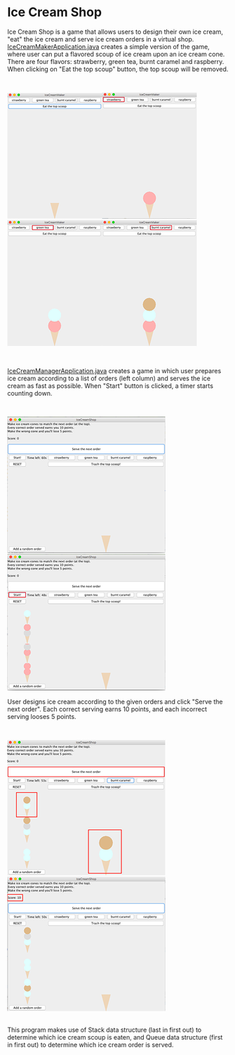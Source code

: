 # Ice Cream Shop

Ice Cream Shop is a game that allows users to design their own ice cream, "eat" the ice cream and serve ice cream orders in a virtual shop. [IceCreamMakerApplication.java](https://github.com/vantrinh7/IceCreamShop/blob/master/src/IceCreamMakerApplication.java) creates a simple version of the game, where user can put a flavored scoup of ice cream upon an ice cream cone. There are four flavors: strawberry, green tea, burnt caramel and raspberry. When clicking on "Eat the top scoup" button, the top scoup will be removed.

<br>

![0](misc/0.png)![1](misc/1.png)![3](misc/3.png)![4](misc/4.png)

<br>

[IceCreamManagerApplication.java](https://github.com/vantrinh7/IceCreamShop/blob/master/src/IceCreamManagerApplication.java) creates a game in which user prepares ice cream according to a list of orders (left column) and serves the ice cream as fast as possible. When "Start" button is clicked, a timer starts counting down. 

<br>

![begin](misc/begin.png)  ![start](misc/start.png)

User designs ice cream according to the given orders and click "Serve the next order". Each correct serving earns 10 points, and each incorrect serving looses 5 points. 

<br>

![match](misc/match.png)  ![serve](misc/serve.png)

<br>
This program makes use of Stack data structure (last in first out) to determine which ice cream scoup is eaten, and Queue data structure (first in first out) to determine which ice cream order is served.






